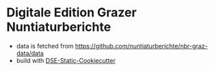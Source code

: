 # Digitale Edition Grazer Nuntiaturberichte



* data is fetched from https://github.com/nuntiaturberichte/nbr-graz-data/data
* build with [DSE-Static-Cookiecutter](https://github.com/acdh-oeaw/dse-static-cookiecutter)
